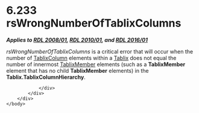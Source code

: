 <html dir="LTR" xmlns:mshelp="http://msdn.microsoft.com/mshelp" xmlns:ddue="http://ddue.schemas.microsoft.com/authoring/2003/5" xmlns:xlink="http://www.w3.org/1999/xlink" xmlns:tool="http://www.microsoft.com/tooltip">
    <head>
        <meta http-equiv="Content-Type" content="text/html; CHARSET=utf-8"></meta>
        <meta name="save" content="history"></meta>
        <title>6.233 rsWrongNumberOfTablixColumns</title>
        <xml>
            <mshelp:toctitle title="6.233 rsWrongNumberOfTablixColumns"></mshelp:toctitle>
            <mshelp:rltitle title="[MS-RDL]: rsWrongNumberOfTablixColumns"></mshelp:rltitle>
            <mshelp:keyword index="A" term="6e6f2885-7a40-422d-a007-6e0157795094"></mshelp:keyword>
            <mshelp:attr name="DCSext.ContentType" value="open specification"></mshelp:attr>
            <mshelp:attr name="AssetID" value="6e6f2885-7a40-422d-a007-6e0157795094"></mshelp:attr>
            <mshelp:attr name="TopicType" value="kbRef"></mshelp:attr>
            <mshelp:attr name="DCSext.Title" value="[MS-RDL]: rsWrongNumberOfTablixColumns" />
        </xml>
    </head>
    <body>
        <div id="header">
            <h1 class="heading">6.233 rsWrongNumberOfTablixColumns</h1>
        </div>
        <div id="mainSection">
            <div id="mainBody">
                <div id="allHistory" class="saveHistory"></div>
                <div id="sectionSection0" class="section" name="collapseableSection">
                    

<p><b><i>Applies to </i></b><a href="1e855f94-4617-47e4-b89e-0856c6cb420f.htm"><b><i>RDL 2008/01</i></b></a><b><i>,
</i></b><a href="3428e690-a348-4ec7-8a6a-8efb42d2cdee.htm"><b><i>RDL 2010/01</i></b></a><b><i>,
and </i></b><a href="52ce3983-2bfc-4e72-9359-42aaf5fe4509.htm"><b><i>RDL 2016/01</i></b></a></p>

<p><i>rsWrongNumberOfTablixColumns</i> is a critical error that
will occur when the number of <a href="ad9b435a-62bb-442d-abd3-bf53ec575b63.htm">TablixColumn</a> elements
within a <a href="e42fb86e-799a-4202-8845-ac38831efccb.htm">Tablix</a> does
not equal the number of innermost <a href="1d8a9691-b173-4e24-9ea9-1f486bc824fd.htm">TablixMember</a> elements
(such as a <b>TablixMember</b> element that has no child <b>TablixMember</b>
elements) in the <b>Tablix.TablixColumnHierarchy</b>.</p>


                </div>
            </div>
        </div>
    </body>
</html>